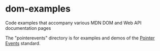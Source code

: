 # dom-examples
Code examples that accompany various MDN DOM and Web API documentation pages

The "pointerevents" directory is for examples and demos of the [Pointer Events](https://developer.mozilla.org/en-US/docs/Web/API/Pointer_events) standard.
